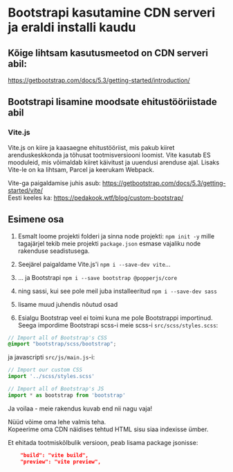 # Bootstrapi kasutamine CDN serveri ja eraldi installi kaudu
## Kõige lihtsam kasutusmeetod on CDN serveri abil:  
https://getbootstrap.com/docs/5.3/getting-started/introduction/

## Bootstrapi lisamine moodsate ehitustööriistade abil

### Vite.js
Vite.js on kiire ja kaasaegne ehitustööriist, mis pakub kiiret arenduskeskkonda ja tõhusat tootmisversiooni loomist. Vite kasutab ES mooduleid, mis võimaldab kiiret käivitust ja uuendusi arenduse ajal. Lisaks Vite-le on ka lihtsam, Parcel ja keerukam Webpack.

Vite-ga paigaldamise juhis asub: https://getbootstrap.com/docs/5.3/getting-started/vite/  
Eesti keeles ka: https://pedakook.wtf/blog/custom-bootstrap/

## Esimene osa

1. Esmalt loome projekti folderi ja sinna node projekti: `npm init -y` mille tagajärjel tekib meie projekti `package.json` esmase vajaliku node rakenduse seadistusega.
2. Seejärel paigaldame Vite.js'i `npm i --save-dev vite`...  
3. ... ja Bootstrapi `npm i --save bootstrap @popperjs/core`
4. ning sassi, kui see pole meil juba installeeritud `npm i --save-dev sass`  
5. lisame muud juhendis nõutud osad  

6. Esialgu Bootstrap veel ei toimi kuna me pole Bootstrappi importinud. Seega impordime Bootstrapi scss-i meie scss-i `src/scss/styles.scss`:  
```scss
// Import all of Bootstrap's CSS
@import "bootstrap/scss/bootstrap";
```
ja javascripti `src/js/main.js`-i:
```javascript
// Import our custom CSS
import '../scss/styles.scss'

// Import all of Bootstrap's JS
import * as bootstrap from 'bootstrap'
```
Ja voilaa - meie rakendus kuvab end nii nagu vaja!  

Nüüd võime oma lehe valmis teha.  
Kopeerime oma CDN näidises tehtud HTML sisu siaa indexisse ümber.   

Et ehitada tootmiskõlbulik versioon, peab lisama package jsonisse:
```json
    "build": "vite build",
    "preview": "vite preview",
```


